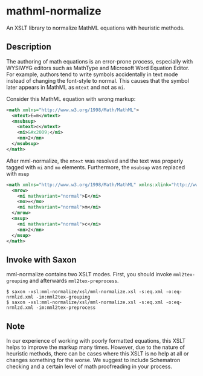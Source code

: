# mathml-normalize

An XSLT library to normalize MathML equations with heuristic methods.

## Description

The authoring of math equations is an error-prone process, especially with WYSIWYG editors such as MathType and Microsoft Word Equation Editor. For example, authors tend to write symbols accidentally in text mode instead of changing the font-style to normal. This causes that the symbol later appears in MathML as `mtext` and not as `mi`.

Consider this MathML equation with wrong markup:

```xml
<math xmlns="http://www.w3.org/1998/Math/MathML">
  <mtext>E=m</mtext>
  <msubsup>
    <mtext>c</mtext>
    <mi>&#x2009;</mi>
    <mn>2</mn>
  </msubsup>
</math>
```

After mml-normalize, the `mtext` was resolved and the text was properly tagged with `mi` and `mo` elements. Furthermore, the `msubsup` was replaced with `msup`

```xml
<math xmlns="http://www.w3.org/1998/Math/MathML" xmlns:xlink="http://www.w3.org/1999/xlink">
  <mrow>
    <mi mathvariant="normal">E</mi>
    <mo>=</mo>
    <mi mathvariant="normal">m</mi>
  </mrow>
  <msup>
    <mi mathvariant="normal">c</mi>
    <mn>2</mn>
  </msup>
</math>
```

## Invoke with Saxon

mml-normalize contains two XSLT modes. First, you should invoke `mml2tex-grouping` and afterwards `mml2tex-preprocess`.

```
$ saxon -xsl:mml-normalize/xsl/mml-normalize.xsl -s:eq.xml -o:eq-nrmlzd.xml -im:mml2tex-grouping
$ saxon -xsl:mml-normalize/xsl/mml-normalize.xsl -s:eq.xml -o:eq-nrmlzd.xml -im:mml2tex-preprocess

```
## Note

In our experience of working with poorly formatted equations, this XSLT helps to improve the markup many times. However, due to the nature of heuristic methods, there can be cases where this XSLT is no help at all or changes something for the worse. We suggest to include Schematron checking and a certain level of math proofreading in your process.
